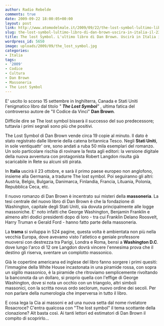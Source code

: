 ```yaml
---
author: Radio Rebelde
comments: true
date: 2009-09-22 18:00:05+00:00
layout: post
link: http://www.atomodelmale.it/2009/09/22/the-lost-symbol-lultimo-libro-di-dan-brown-uscira-in-italia-il-23-ottobre/
slug: the-lost-symbol-lultimo-libro-di-dan-brown-uscira-in-italia-il-23-ottobre
title: The lost Symbol. L'ultimo libro di Dan Brown. Uscirà in Italia il 23 Ottobre.
wordpress_id: 5650
image: uploads/2009/09/the_lost_symbol.jpg
categories:
- Italia
tags:
- '2009'
- Codice
- Cultura
- Dan Brown
- Massoneria
- The Lost Symbol
---
```


E' uscito lo scorso 15 settembre in Inghilterra, Canada e Stati Uniti l'enigmatico libro dal titolo _" **The Lost Symbol**"_ , ultima fatica del controverso autore de "Il Codice da Vinci" **Dan Brown**.

Difficile dire se The lost symbol bisserà il successo del suo predecessore; tuttavia i primi segnali sono più che positivi.

The Lost Symbol di Dan Brown vende circa 19 copie al minuto. Il dato è stato registrato dalle librerie della catena britannica Tesco. Negli **Stati Uniti**, in sole ventiquattr' ore, sono andati a ruba 50 mila esemplari del romanzo. Un solo particolare rischia di rovinare la festa agli editori: la versione digitale della nuova avventura con protagonista Robert Langdon risulta già scaricabile in Rete su alcuni siti pirata.

In **Italia** uscirà il 23 ottobre, e sarà il primo paese europeo non anglofono, insieme alla Germania, a tradurre The lost symbol. Poi seguiranno gli altri: Austria, Belgio, Bulgaria, Danimarca, Finlandia, Francia, Lituania, Polonia, Repubblica Ceca, etc.

Il nuovo romanzo di Dan Brown è incentrato sui misteri della **massoneria**. La tesi centrale del nuovo libro di Dan Brown è che la fondazione di Washington, capitale degli Stati Uniti, sia dovuta principalmente alle logge massoniche.
E' noto infatti che George Washington, Benjamin Franklin e almeno altri dodici presidenti dopo di loro - tra cui Franklin Delano Roosvelt, Harry Truman e Gerald Ford - hanno fatto parte della massoneria.

La **trama** si sviluppa in 524 pagine, questa volta è ambientata non più nella vecchia Europa, dove avevamo visto l'atletico e geniale professore muoversi con destrezza tra Parigi, Londra e Roma, bensì a **Washington D.C**.  dove lungo l'arco di 12 ore Langdon dovrà vincere l'ennesima prova che il destino gli riserva, sventare un complotto massonico.

Già le copertine americana ed inglese del libro fanno sorgere i primi quesiti: l'immagine della White House incastonata in una piramide rossa, con sopra un sigillo massonico, è la piramide che ritroviamo semplicemente rivoltando la banconota da un dollaro, si proprio quella con l'effige di George Washington, dove si nota un occhio con un triangolo, altri simboli massonici, con la scritta novus ordo seclorum, nuovo ordine dei secoli. Per non parlare della numerologia che imperversa in tutto il libro.

E cosa lega la Cia ai massoni e ad una nuova setta dal nome rivelatore Rosacroce? C'entra qualcosa con "The lost symbol" il tema scottante della clonazione? Alt basta così. Ai tanti lettori ed estimatori di Dan Brown il compito di scoprirlo…
